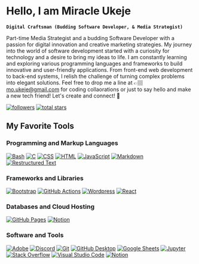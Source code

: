 <h1>Hello, I am Miracle Ukeje</h1>

**`Digital Craftsman (Budding Software Developer, & Media Strategist)`**


Part-time Media Strategist and a budding Software Developer with a passion for digital innovation and creative marketing strategies. My journey into the world of software development started with a curiosity for technology and a desire to bring my ideas to life. I am constantly learning and exploring various programming languages and frameworks to build innovative and user-friendly applications. From front-end web development to back-end systems, I relish the challenge of turning complex problems into elegant solutions. Feel free to drop me a line at 👉🏽 <a href="mailto:mo.ukeje@gmail.com? subject=subject text">mo.ukeje@gmail.com</a> for coding collaorations or just to say hello and make a new tech friend! Let's create and connect! 🚀


   <p align="left"> 
      <a href="https://github.com/ukejescript?tab=followers">
         <img alt="followers" title="Follow me on Github" src="https://custom-icon-badges.demolab.com/github/followers/ukejescript?color=236ad3&labelColor=1155ba&style=for-the-badge&logo=person-add&label=Follow&logoColor=white"/></a>
      <a href="https://github.com/ukejescript?tab=repositories&sort=stargazers">
         <img alt="total stars" title="Total stars on GitHub" src="https://custom-icon-badges.demolab.com/github/stars/ukejescript?color=55960c&style=for-the-badge&labelColor=488207&logo=star"/></a>
   </p>

  <h2>My Favorite Tools</h2>
  <!-- Some badges are from https://github.com/Ileriayo/markdown-badges -->

  <h3>Programming and Markup Languages</h3>

  <p>
      <a href="https://github.com/search?q=user%3Aukejescript+language%3Abash"><img alt="Bash" src="https://img.shields.io/badge/Bash-121011.svg?logo=gnu-bash&logoColor=white"></a>
      <a href="https://github.com/search?q=user%3Aukejescript+language%3Ac"><img alt="C" src="https://custom-icon-badges.demolab.com/badge/C-03599C.svg?logo=c-in-hexagon&logoColor=white"></a>
      <a href="https://github.com/search?q=user%3Aukejescript+language%3Acss"><img alt="CSS" src="https://img.shields.io/badge/CSS-1572B6.svg?logo=css3&logoColor=white"></a>
      <a href="https://github.com/search?q=user%3Aukejescript+language%3Ahtml"><img alt="HTML" src="https://img.shields.io/badge/HTML-E34F26.svg?logo=html5&logoColor=white"></a>
      <a href="https://github.com/search?q=user%3Aukejescript+language%3Ajavascript"><img alt="JavaScript" src="https://img.shields.io/badge/JavaScript-F7DF1E.svg?logo=javascript&logoColor=black"></a>
      <a href="https://github.com/search?q=user%3Aukejescript+language%3Amarkdown"><img alt="Markdown" src="https://img.shields.io/badge/Markdown-000000.svg?logo=markdown&logoColor=white"></a>
      <a href="https://github.com/search?q=user%3Aukejescript+language%3Arst"><img alt="Restructured Text" src="https://img.shields.io/badge/Restructured Text-3a4148.svg?logo=readthedocs&logoColor=white"></a>
  </p>

  <h3>Frameworks and Libraries</h3>

  <p>
      <a href="#"><img alt="Bootstrap" src="https://img.shields.io/badge/Bootstrap-7952B3.svg?logo=bootstrap&logoColor=white"></a>
      <a href="#"><img alt="GitHub Actions" src="https://img.shields.io/badge/GitHub%20Actions-2671E5.svg?logo=github%20actions&logoColor=white"></a>
      <a href="#"><img alt="Wordpress" src="https://img.shields.io/badge/Wordpress-21759B?logo=wordpress&logoColor=white"></a>
      <a href="#"><img alt="React" src="https://img.shields.io/badge/React-55960?logo=react&logoColor=white"></a>
  </p>

  <h3>Databases and Cloud Hosting</h3>

  <p>
      <a href="#"><img alt="GitHub Pages" src="https://img.shields.io/badge/GitHub%20Pages-327FC7.svg?logo=github&logoColor=white"></a>
      <a href="#"><img alt="Notion" src="https://img.shields.io/badge/Notion-black.svg?logo=notion&logoColor=white"></a>
  </p>

  <h3>Software and Tools</h3>

  <p>
      <a href="#"><img alt="Adobe" src="https://img.shields.io/badge/Adobe-FF0000.svg?logo=adobe&logoColor=white"></a>
      <a href="#"><img alt="Discord" src="https://img.shields.io/badge/-Discord-5865F2.svg?logo=discord&logoColor=white"></a>
      <a href="#"><img alt="Git" src="https://img.shields.io/badge/Git-F05033.svg?logo=git&logoColor=white"></a>
      <a href="#"><img alt="GitHub Desktop" src="https://img.shields.io/badge/GitHub%20Desktop-8034A9.svg?logo=github&logoColor=white"></a>
      <a href="#"><img alt="Google Sheets" src="https://img.shields.io/badge/Sheets-34A853.svg?logo=google%20sheets&logoColor=white"></a>
      <a href="#"><img alt="Jupyter" src="https://img.shields.io/badge/Jupyter-F37626.svg?logo=Jupyter&logoColor=white"></a>
      <a href="#"><img alt="Stack Overflow" src="https://img.shields.io/badge/-Stack%20Overflow-FE7A16?logo=stack-overflow&logoColor=white"></a>
      <a href="#"><img alt="Visual Studio Code" src="https://img.shields.io/badge/Visual%20Studio%20Code-0078d7.svg?logo=visual-studio-code&logoColor=white"></a>
      <a href="#"><img alt="Notion" src="https://img.shields.io/badge/Notion-black.svg?logo=notion&logoColor=white"></a>
  </p>
